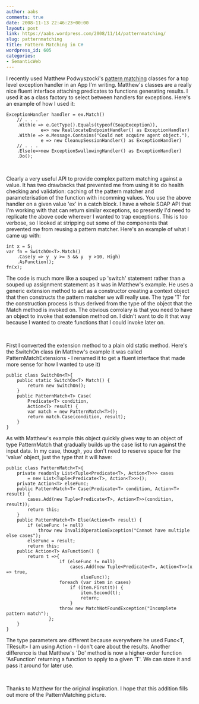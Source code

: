 ```yaml
---
author: aabs
comments: true
date: 2008-11-13 22:46:23+00:00
layout: post
link: https://aabs.wordpress.com/2008/11/14/patternmatching/
slug: patternmatching
title: Pattern Matching in C#
wordpress_id: 605
categories:
- SemanticWeb
---
```


I recently used Matthew Podwyszocki's [pattern matching](http://weblogs.asp.net/podwysocki/archive/2008/09/16/functional-c-pattern-matching.aspx) classes for a top level exception handler in an App I'm writing. Matthew's classes are a really nice fluent interface attaching predicates to functions generating results. I used it as a class factory to select between handlers for exceptions. Here's an example of how I used it:




    
    
    
    ExceptionHandler handler = ex.Match()
    	// . . .
    	.With(e => e.GetType().Equals(typeof(SoapException)),
    	         e=> new ReallocateEndpointHandler() as ExceptionHandler)
    	.With(e => e.Message.Contains("Could not acquire agent object."),
    	         e => new CleanupSessionHandler() as ExceptionHandler)
    	// . . .
    	.Else(e=>new ExceptionSwallowingHandler() as ExceptionHandler)
    	.Do();
    
    


 


Clearly a very useful API to provide complex pattern matching against a value. It has two drawbacks that prevented me from using it to do health checking and validation: caching of the pattern matcher and parameterisation of the function with incomming values. You use the above handler on a given value 'ex' in a catch block. I have a whole SOAP API that I'm working with that can return similar exceptions, so presently I'd need to replicate the above code wherever I wanted to trap exceptions. This is too verbose, so I looked at stripping out some of the components that prevented me from reusing a pattern matcher. Here's an example of what I came up with:



    
    
    
    int x = 5;
    var fn = SwitchOn<T>.Match()
    	.Case(y => y  y >= 5 && y  y >10, High)
    	.AsFunction();
    fn(x);
    
    




The code is much more like a souped up 'switch' statement rather than a souped up assignment statement as it was in Matthew's example. He uses a generic extension method to act as a constructor creating a context object that then constructs the pattern matcher we will really use. The type 'T' for the construction process is thus derived from the type of the object that the Match method is invoked on. The obvious corrolary is that you need to have an object to invoke that extension method on. I didn't want to do it that way because I wanted to create functions that I could invoke later on.




 




First I converted the extension method to a plain old static method. Here's the SwitchOn<T> class (in Matthew's example it was called PatternMatchExtensions - I renamed it to get a fluent interface that made more sense for how I wanted to use it)




    
    
    
    public class SwitchOn<T>{
    	public static SwitchOn<T> Match() {
    		return new SwitchOn();
    	}
    	public PatternMatch<T> Case(
    		Predicate<T> condition,
    		Action<T> result) {
    		var match = new PatternMatch<T>();
    		return match.Case(condition, result);
    	}
    }
    
    




As with Matthew's example this object quickly gives way to an object of type PatternMatch<T> that gradually builds up the case list to run against the input data. In my case, though, you don't need to reserve space for the 'value' object, just the type that it will have:




    
    public class PatternMatch<T>{
    	private readonly List<Tuple<Predicate<T>, Action<T>>> cases
    		= new List<Tuple<Predicate<T>, Action<T>>>();
    	private Action<T> elseFunc;
    	public PatternMatch<T> Case(Predicate<T> condition, Action<T> result) {
    		cases.Add(new Tuple<Predicate<T>, Action<T>>(condition, result));
    		return this;
    	}
    	public PatternMatch<T> Else(Action<T> result) {
    		if (elseFunc != null)
    			throw new InvalidOperationException("Cannot have multiple else cases");
    		elseFunc = result;
    		return this;
    	public Action<T> AsFunction() {
    		return t =>{
    					if (elseFunc != null)
    						cases.Add(new Tuple<Predicate<T>, Action<T>>(x => true,
    							elseFunc));
    					foreach (var item in cases)
    						if (item.First(t)) {
    							item.Second(t);
    							return;
    						}
    					throw new MatchNotFoundException("Incomplete pattern match");
    				};
    	}
    }




The type parameters are different because everywhere he used Func<T, TResult> I am using Action<T> - I don't care about the results. Another difference is that Matthew's 'Do' method is now a higher-order function 'AsFunction' returning a function to apply to a given 'T'. We can store it and pass it around for later use.




 




Thanks to Matthew for the original inspiration. I hope that this addition fills out more of the PatternMatching picture.
